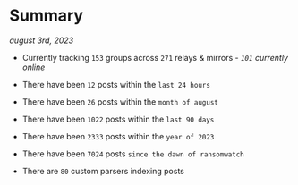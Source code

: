 
# Summary
_august 3rd, 2023_

- Currently tracking `153` groups across `271` relays & mirrors - _`101` currently online_

- There have been `12` posts within the `last 24 hours`

- There have been `26` posts within the `month of august`

- There have been `1022` posts within the `last 90 days`

- There have been `2333` posts within the `year of 2023`

- There have been `7024` posts `since the dawn of ransomwatch`

- There are `80` custom parsers indexing posts
